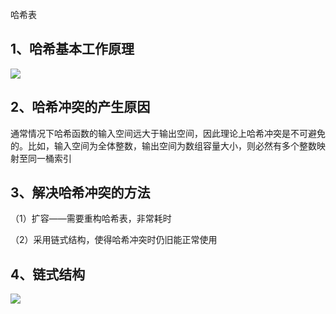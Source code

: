 哈希表

## 1、哈希基本工作原理

![](file://C:\Users\86198\AppData\Roaming\marktext\images\2024-09-07-10-16-01-image.png?msec=1725675361335)

## 2、哈希冲突的产生原因

通常情况下哈希函数的输入空间远大于输出空间，因此理论上哈希冲突是不可避免的。比如，输入空间为全体整数，输出空间为数组容量大小，则必然有多个整数映射至同一桶索引

## 3、解决哈希冲突的方法

（1）扩容——需要重构哈希表，非常耗时

（2）采用链式结构，使得哈希冲突时仍旧能正常使用

## 4、链式结构

![](file://C:\Users\86198\AppData\Roaming\marktext\images\2024-09-07-10-57-10-image.png?msec=1725677830935)

